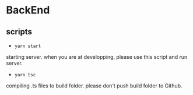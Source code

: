 
# BackEnd

## scripts

- `yarn start`

starting server. when you are at developping, please use this script and run server.

- `yarn tsc`

compiling .ts files to build folder.
please don't push build folder to Github.


